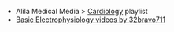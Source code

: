 - Alila Medical Media > [Cardiology](https://www.youtube.com/playlist?list=PLJIs8ZcKXHUwdmQl1hxgtiTrKS1mOoVSi) playlist
- [Basic Electrophysiology videos by 32bravo711](https://www.google.com/search?q=site%3Ayoutube.com+Basic+Electrophysiology+32bravo711)
